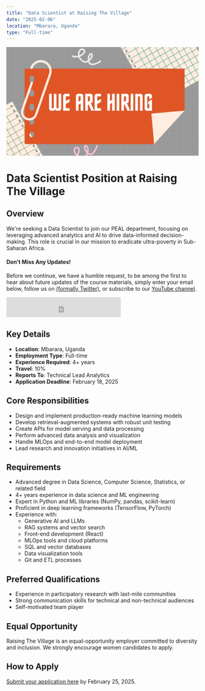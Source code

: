 ```yaml
---
title: "Data Scientist at Raising The Village"
date: "2025-02-06"
location: "Mbarara, Uganda"
type: "Full-time"
---
```


![Image by DATAIDEA](./thumbnail.jpg)

# Data Scientist Position at Raising The Village

## Overview

We're seeking a Data Scientist to join our PEAL department, focusing on leveraging advanced analytics and AI to drive data-informed decision-making. This role is crucial in our mission to eradicate ultra-poverty in Sub-Saharan Africa.

<!-- Newsletter -->
<div class="newsletter">
<div class="newsletter-heading">
<h4><i class="bi bi-info-circle-fill"></i> Don't Miss Any Updates!</h4>
</div>
<div class="newsletter-body">
<p>
Before we continue, we have a humble request, to be among the first to hear about future updates of the course materials, simply enter your email below, follow us on <a href="https://x.com/dataideaorg"><i class="bi bi-twitter-x"></i>
(formally Twitter)</a>, or subscribe to our <a href="https://www.youtube.com/@dataideascience"><i class="bi bi-youtube"></i> YouTube channel</a>.
</p>
<iframe class="newsletter-frame" src="https://embeds.beehiiv.com/5fc7c425-9c7e-4e08-a514-ad6c22beee74?slim=true" data-test-id="beehiiv-embed" height="52" frameborder="0" scrolling="no">
</iframe>
</div>
</div>

## Key Details

- **Location**: Mbarara, Uganda
- **Employment Type**: Full-time
- **Experience Required**: 4+ years
- **Travel**: 10%
- **Reports To**: Technical Lead Analytics
- **Application Deadline**: February 18, 2025

## Core Responsibilities

- Design and implement production-ready machine learning models
- Develop retrieval-augmented systems with robust unit testing
- Create APIs for model serving and data processing
- Perform advanced data analysis and visualization
- Handle MLOps and end-to-end model deployment
- Lead research and innovation initiatives in AI/ML

## Requirements

- Advanced degree in Data Science, Computer Science, Statistics, or related field
- 4+ years experience in data science and ML engineering
- Expert in Python and ML libraries (NumPy, pandas, scikit-learn)
- Proficient in deep learning frameworks (TensorFlow, PyTorch)
- Experience with:
  - Generative AI and LLMs
  - RAG systems and vector search
  - Front-end development (React)
  - MLOps tools and cloud platforms
  - SQL and vector databases
  - Data visualization tools
  - Git and ETL processes

## Preferred Qualifications

- Experience in participatory research with last-mile communities
- Strong communication skills for technical and non-technical audiences
- Self-motivated team player

## Equal Opportunity

Raising The Village is an equal-opportunity employer committed to diversity and inclusion. We strongly encourage women candidates to apply.

## How to Apply

[Submit your application here](https://docs.google.com/forms/d/e/1FAIpQLScgHYgCZpVD1Zq5z8WVWg5KP0wZoYw2TBsGIS38PgWLkD40SQ/viewform) by February 25, 2025.

